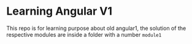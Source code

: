 # Learning Angular V1

This repo is for learning purpose about old angular1, the solution of the respective modules are inside a folder with a number `module1`
